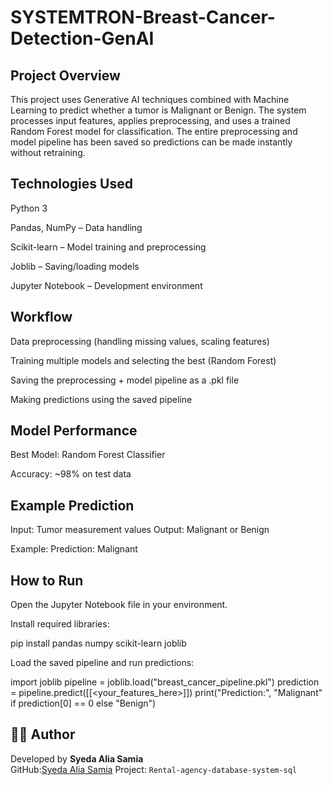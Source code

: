 # SYSTEMTRON-Breast-Cancer-Detection-GenAI

## Project Overview
This project uses Generative AI techniques combined with Machine Learning to predict whether a tumor is Malignant or Benign.
The system processes input features, applies preprocessing, and uses a trained Random Forest model for classification.
The entire preprocessing and model pipeline has been saved so predictions can be made instantly without retraining.

## Technologies Used
Python 3

Pandas, NumPy – Data handling

Scikit-learn – Model training and preprocessing

Joblib – Saving/loading models

Jupyter Notebook – Development environment

## Workflow
Data preprocessing (handling missing values, scaling features)

Training multiple models and selecting the best (Random Forest)

Saving the preprocessing + model pipeline as a .pkl file

Making predictions using the saved pipeline

## Model Performance
Best Model: Random Forest Classifier

Accuracy: ~98% on test data

## Example Prediction
Input: Tumor measurement values
Output: Malignant or Benign

Example:
Prediction: Malignant

## How to Run
Open the Jupyter Notebook file in your environment.

Install required libraries:


pip install pandas numpy scikit-learn joblib


Load the saved pipeline and run predictions:


import joblib
pipeline = joblib.load("breast_cancer_pipeline.pkl")
prediction = pipeline.predict([[<your_features_here>]])
print("Prediction:", "Malignant" if prediction[0] == 0 else "Benign")

## 👨‍💻 Author

Developed by
**Syeda Alia Samia**  
GitHub:[Syeda Alia Samia](https://github.com/your-github-username)
Project: `Rental-agency-database-system-sql`


